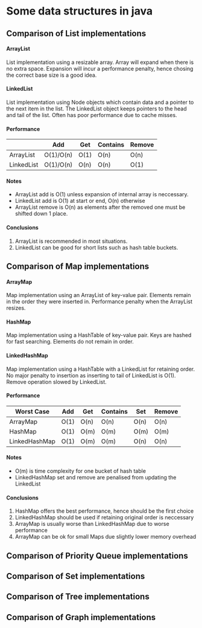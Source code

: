# Some data structures in java

## Comparison of List implementations
#### ArrayList
List implementation using a resizable array.
Array will expand when there is no extra space.
Expansion will incur a performance penalty, hence chosing the correct base size is a good idea.

#### LinkedList
List implementation using Node objects which contain data and a pointer to the next item in the list.
The LinkedList object keeps pointers to the head and tail of the list.
Often has poor performance due to cache misses.

#### Performance
|            | Add       | Get  | Contains | Remove |
|------------|-----------|------|----------|--------|
| ArrayList  | O(1)/O(n) | O(1) | O(n)     | O(n)   |
| LinkedList | O(1)/O(n) | O(n) | O(n)     | O(1)   |

#### Notes
* ArrayList add is O(1) unless expansion of internal array is neccessary.
* LinkedList add is O(1) at start or end, O(n) otherwise
* ArrayList remove is O(n) as elements after the removed one must be shifted down 1 place.

#### Conclusions
1. ArrayList is recommended in most situations.
2. LinkedList can be good for short lists such as hash table buckets.

## Comparison of Map implementations
#### ArrayMap
Map implementation using an ArrayList of key-value pair.
Elements remain in the order they were inserted in.
Performance penalty when the ArrayList resizes.

#### HashMap
Map implementation using a HashTable of key-value pair.
Keys are hashed for fast searching.
Elements do not remain in order.

#### LinkedHashMap
Map implementation using a HashTable with a LinkedList for retaining order.
No major penalty to insertion as inserting to tail of LinkedList is O(1).
Remove operation slowed by LinkedList.

#### Performance
| Worst Case    | Add  | Get  | Contains | Set  | Remove |
|---------------|------|------|----------|------|--------|
| ArrayMap      | O(1) | O(n) | O(n)     | O(n) | O(n)   |
| HashMap       | O(1) | O(m) | O(m)     | O(m) | O(m)   |
| LinkedHashMap | O(1) | O(m) | O(m)     | O(n) | O(n)   |

#### Notes
* O(m) is time complexity for one bucket of hash table
* LinkedHashMap set and remove are penalised from updating the LinkedList

#### Conclusions
1. HashMap offers the best performance, hence should be the first choice
2. LinkedHashMap should be used if retaining original order is neccessary
3. ArrayMap is usually worse than LinkedHashMap due to worse performance
4. ArrayMap can be ok for small Maps due slightly lower memory overhead

## Comparison of Priority Queue implementations
## Comparison of Set implementations
## Comparison of Tree implementations
## Comparison of Graph implementations
